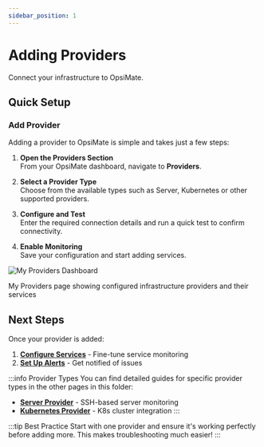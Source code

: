```yaml
---
sidebar_position: 1
---
```


# Adding Providers

Connect your infrastructure to OpsiMate.

## Quick Setup

### Add Provider

Adding a provider to OpsiMate is simple and takes just a few steps:

1. **Open the Providers Section**  
   From your OpsiMate dashboard, navigate to **Providers**.

2. **Select a Provider Type**  
   Choose from the available types such as Server, Kubernetes or other supported providers.

3. **Configure and Test**  
   Enter the required connection details and run a quick test to confirm connectivity.

4. **Enable Monitoring**  
   Save your configuration and start adding services.

<div style={{textAlign: 'center', margin: '30px 0'}}>
  <img src="/img/myprovider-page.png" alt="My Providers Dashboard" style={{width: '600px', maxWidth: '100%', height: 'auto', borderRadius: '8px', boxShadow: '0 4px 12px rgba(0,0,0,0.15)'}} />
  <p style={{fontSize: '14px', color: '#666', marginTop: '10px', fontStyle: 'italic'}}>My Providers page showing configured infrastructure providers and their services</p>
</div>

## Next Steps

Once your provider is added:

1. **[Configure Services](../services/add-services)** - Fine-tune service monitoring
2. **[Set Up Alerts](../../alerts/adding-alerts)** - Get notified of issues

:::info Provider Types
You can find detailed guides for specific provider types in the other pages in this folder:
- **[Server Provider](server-provider)** - SSH-based server monitoring
- **[Kubernetes Provider](kubernetes-provider)** - K8s cluster integration
:::

:::tip Best Practice
Start with one provider and ensure it's working perfectly before adding more. This makes troubleshooting much easier!
:::
